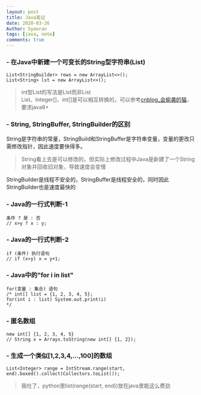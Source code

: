 ```yaml
---
layout: post
title: Java笔记
date: 2020-03-26
Author: Syaoran
tags: [java, note]
comments: true
---
```


### - 在Java中新建一个可变长的String型字符串(List)
```
List<StringBuilder> rows = new ArrayList<>();
List<String> lst = new ArrayList<>();
```
> int型List的写法是List<Integer>而非List<int>  
> List<Integer>、Integer[]、int[]是可以相互转换的，可以参考[cnblog_会偷袭的猫](https://www.cnblogs.com/cat520/p/10299879.html)，要求java8+

### - String, StringBuffer, StringBuilder的区别
String是字符串的常量，StringBuild和StringBuffer是字符串变量，变量的更改只需修改指针，因此速度要快得多。
> String看上去是可以修改的，但实际上修改过程中Java是新建了一个String对象并回收旧对象，导致速度会变慢

StringBuilder是线程不安全的，StringBuffer是线程安全的，同时因此StringBuilder也是速度最快的

### - Java的一行式判断-1
```
条件 ? 是 : 否 
// x>y ? x : y;
```

### - Java的一行式判断-2
```
if (条件) 执行语句
// if (x>y) x = y+1;
```

### - Java中的"for i in list"
```
for(变量 : 集合) 语句
/* int[] list = {1, 2, 3, 4, 5};
for(int i : list) System.out.print(i) 
*/
```

### - 匿名数组
```
new int[] {1, 2, 3, 4, 5}
// String x = Arrays.toString(new int[] {1, 2});
```

### - 生成一个类似[1,2,3,4,...,100]的数组  
```
List<Integer> range = IntStream.range(start, end).boxed().collect(Collectors.toList());  
```
> 我吐了，python里list(range(start, end))放在java里能这么费劲





